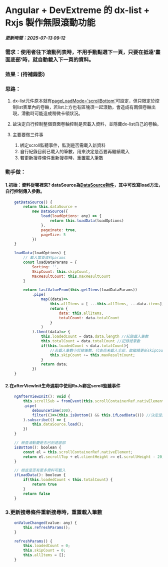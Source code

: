 # **Angular + DevExtreme 的 dx-list + Rxjs 製作無限滾動功能** 
##### 更新時間：2025-07-13 09:12

### 需求：使用者往下滾動列表時，不用手動點選下一頁，只要在抵達'畫面底部'時，就自動載入下一頁的資料。

### 效果：(待補錄影)

### 思路：

1. dx-list元件原本就有[pageLoadMode='scrollBottom'](https://js.devexpress.com/Angular/Documentation/19_1/ApiReference/UI_Widgets/dxList/Configuration/#pageLoadMode "游標顯示")可設定，但只限定於控制list表單內的卷軸，若list上方也有區塊須一起滾動，會造成有兩個卷軸出現，滑動時可能造成稍微卡頓狀況。

2. 故決定自行控制整個頁面卷軸控制是否載入資料，並隱藏dx-list自己的卷軸。

3. 主要要做三件事
    1. 綁定scroll監聽事件，監測是否需載入新資料
    2. 自行紀錄目前已載入的筆數，用來決定是否要再繼續載入
    3. 若更新搜尋條件重新搜尋時，重置載入筆數

### 動手做：
#### 1.初始：資料從哪裡來? dataSource為[DataSource物件](https://js.devexpress.com/Angular/Documentation/ApiReference/Data_Layer/DataSource/)，其中可改寫load方法，自行控制傳入參數。


```javaScript
    getDataSource() {
        return this.dataSource = 
            new DataSource({
                load(loadOptions: any) => {
                    return this.loadData(loadOptions)
                },
                pageinate: true,
                pageSize: 5
            })
    }

    loadData(loadOptions) {
        // 載入當頁資料params
        const loadDataParams = {
            Sorting: '',
            SkipCount: this.skipCount,
            MaxResultCount: this.maxResultCount
        }

        return lastValueFrom(this.getItems(loadDataParams))
            .pipe(
                map((data)=>
                    this.allItems = [ ...this.allItems, ...data.items];
                    return {
                        data: this.allItems,
                        totalCount: data.totalCount
                    }
                )
            ).then((data)=> {
                this.loadedCount = data.data.length //紀錄載入筆數
                this.totalCount = data.totalCount //記錄總筆數
                if(this.loadedCount < data.totalCount){ 
                    //若載入筆數小於總筆數，代表尚未載入全部，故繼續更新skipCount值
                    this.skipCount += this.maxResultCount;
                }
                return data;
            })
    }

```


#### 2.在afterViewInit生命週期中使用RxJs綁定scroll監聽事件

```javaScript
    ngAfterViewInit(): void {
        this.scrollSub = fromEvent(this.scrollContainerRef.nativElement, 'scroll').
        .pipe(
            debounceTime(100),
            filter(()=>(this.isBottom() && this.ifLoadData())) //決定是否繼續載入資料
        ).subscribe(() => {
            this.dataSource.load();
        })
    }

    // 檢查滾動慶是否已到達底部
    isBottom(): boolean {
        const el = this.scrollContainerRef.nativeElement;
        return el.secrollTop + el.clientHeight >= el.scrollHeight - 20;
    }

    // 檢查是否有更多資料可載入
    ifLoadData(): boolean {
        if(this.loadedCount < this.totalCount) {
            return true
        }
        return false
    }
```


### 3.更新搜尋條件重新搜尋時，重置載入筆數

```javaScript
    onValueChanged(value: any) {
        this.refreshParams();
    }

    refreshParams() {
        this.loadedCount = 0;
        this.skipCount = 0;
        this.allItems = [];
    }

```








